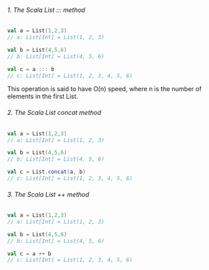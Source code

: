 ###### 1. The Scala List ::: method
```scala
val a = List(1,2,3)
// a: List[Int] = List(1, 2, 3)

val b = List(4,5,6)
// b: List[Int] = List(4, 5, 6)

val c = a ::: b
// c: List[Int] = List(1, 2, 3, 4, 5, 6)
```
This operation is said to have O(n) speed, where n is the number of elements in the first List.

###### 2. The Scala List concat method
```scala
val a = List(1,2,3)
// a: List[Int] = List(1, 2, 3)

val b = List(4,5,6)
// b: List[Int] = List(4, 5, 6)

val c = List.concat(a, b)
// c: List[Int] = List(1, 2, 3, 4, 5, 6)
```
###### 3. The Scala List ++ method
```scala
val a = List(1,2,3)
// a: List[Int] = List(1, 2, 3)

val b = List(4,5,6)
// b: List[Int] = List(4, 5, 6)

val c = a ++ b
// c: List[Int] = List(1, 2, 3, 4, 5, 6)
```
